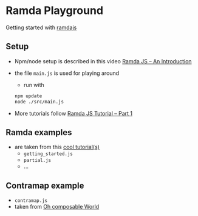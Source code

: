 # Ramda Playground

Getting started with [ramdajs](https://ramdajs.com/)

## Setup

* Npm/node setup is described in this video [Ramda JS – An Introduction](https://youtu.be/AINnOyUVEyI?t=507)

* the file ```main.js``` is used for playing around
  * run with
  ```bash
  npm update
  node ./src/main.js
  ```

* More tutorials follow [Ramda JS Tutorial – Part 1](https://www.youtube.com/watch?v=Cltoo-NJ2JM)

## Ramda examples

* are taken from this [cool tutorial(s)](http://randycoulman.com/blog/categories/thinking-in-ramda/)
  * ```getting_started.js```
  * ```partial.js```
  * ...

## Contramap example

* ```contramap.js```
* taken from [Oh composable World](https://www.youtube.com/watch?v=SfWR3dKnFIo&t=219s)
